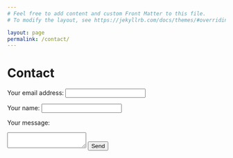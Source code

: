 ```yaml
---
# Feel free to add content and custom Front Matter to this file.
# To modify the layout, see https://jekyllrb.com/docs/themes/#overriding-theme-defaults

layout: page
permalink: /contact/
---
```


# Contact

<form action="http://butler.dafacto.com/m4s.php" method="POST">

Your email address:
<input name="email">

Your name:
<input name="name">

Your message:
<textarea name="message"></textarea>

<button name="submit">
Send
</button>

</form>